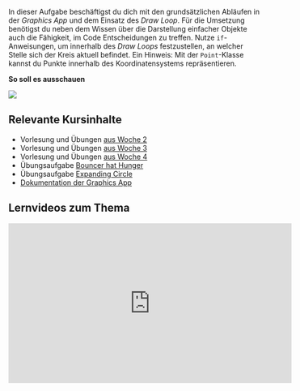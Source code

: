 In dieser Aufgabe beschäftigst du dich mit den grundsätzlichen Abläufen in der _Graphics App_ und dem Einsatz des _Draw Loop_. Für die Umsetzung benötigst du neben dem Wissen über die Darstellung einfacher Objekte auch die Fähigkeit, im Code Entscheidungen zu treffen. Nutze `if`-Anweisungen, um innerhalb des _Draw Loops_ festzustellen, an welcher Stelle sich der Kreis aktuell befindet. Ein Hinweis: Mit der `Point`-Klasse kannst du Punkte innerhalb des Koordinatensystems repräsentieren.

**So soll es ausschauen**

![](https://files.mi.ur.de/f/1eed3aee2d6a47889a44/?dl=1)

## Relevante Kursinhalte

- Vorlesung und Übungen [aus Woche 2](https://elearning.uni-regensburg.de/course/view.php?id=52262#yui_3_17_2_1_1640016692489_362)
- Vorlesung und Übungen [aus Woche 3](https://elearning.uni-regensburg.de/course/view.php?id=52262#sectionid-690331-title)
- Vorlesung und Übungen [aus Woche 4](https://elearning.uni-regensburg.de/course/view.php?id=52262#sectionid-690332-title)
- Übungsaufgabe [Bouncer hat Hunger](https://oop-wintersemester-2021.github.io/AssignmentViewer-OOP/#OOP-Wintersemester-2021/U04-BouncerHatHunger)
- Übungsaufgabe [Expanding Circle](https://oop-wintersemester-2021.github.io/AssignmentViewer-OOP/#OOP-Wintersemester-2021/U10-ExpandingCircle)
- [Dokumentation der Graphics App](https://oop-regensburg.github.io/GraphicsApp-Reborn-Library/html/index.html)

## Lernvideos zum Thema

<iframe width="560" height="315" src="https://www.youtube-nocookie.com/embed/aacibsGZ6Yw" title="YouTube video player" frameborder="0" allow="accelerometer; autoplay; clipboard-write; encrypted-media; gyroscope; picture-in-picture" allowfullscreen></iframe>

